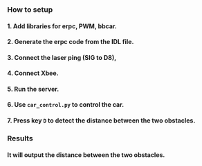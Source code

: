 ### How to setup

#### 1. Add libraries for erpc, PWM, bbcar.

#### 2. Generate the erpc code from the IDL file.

#### 3. Connect the laser ping (SIG to D8),

#### 4. Connect Xbee.

#### 5. Run the server.

#### 6. Use `car_control.py` to control the car.

#### 7. Press key `D` to detect the distance between the two obstacles.

### Results

#### It will output the distance between the two obstacles.
